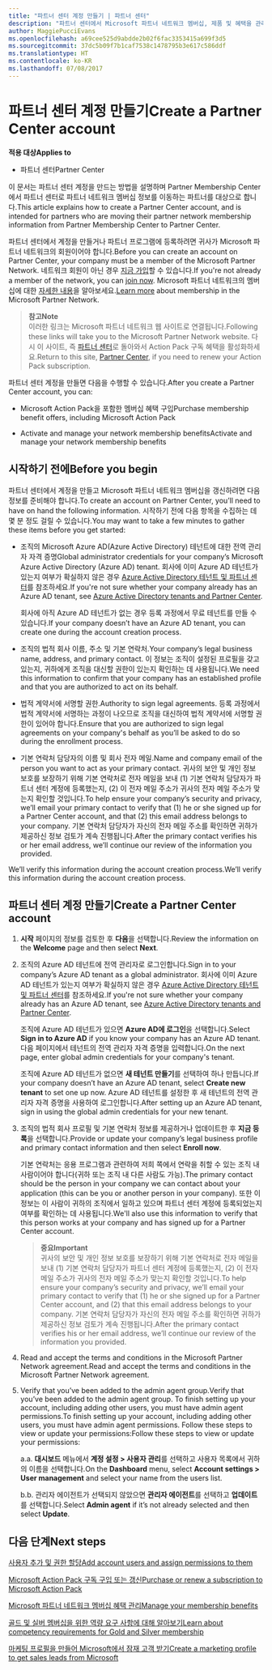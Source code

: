 ```yaml
---
title: "파트너 센터 계정 만들기 | 파트너 센터"
description: "파트너 센터에서 Microsoft 파트너 네트워크 멤버십, 제품 및 혜택을 관리하는 방법을 알아봅니다."
author: MaggiePucciEvans
ms.openlocfilehash: a69cee525d9abdde2b02f6fac3353415a699f3d5
ms.sourcegitcommit: 37dc5b09f7b1caf7538c1478795b3e617c586ddf
ms.translationtype: HT
ms.contentlocale: ko-KR
ms.lasthandoff: 07/08/2017
---
```

# <a name="create-a-partner-center-account"></a><span data-ttu-id="b58a9-103">파트너 센터 계정 만들기</span><span class="sxs-lookup"><span data-stu-id="b58a9-103">Create a Partner Center account</span></span>

**<span data-ttu-id="b58a9-104">적용 대상</span><span class="sxs-lookup"><span data-stu-id="b58a9-104">Applies to</span></span>**

-   <span data-ttu-id="b58a9-105">파트너 센터</span><span class="sxs-lookup"><span data-stu-id="b58a9-105">Partner Center</span></span>


<span data-ttu-id="b58a9-106">이 문서는 파트너 센터 계정을 만드는 방법을 설명하며 Partner Membership Center에서 파트너 센터로 파트너 네트워크 멤버십 정보를 이동하는 파트너를 대상으로 합니다.</span><span class="sxs-lookup"><span data-stu-id="b58a9-106">This article explains how to create a Partner Center account, and is intended for partners who are moving their partner network membership information from Partner Membership Center to Partner Center.</span></span> 

<span data-ttu-id="b58a9-107">파트너 센터에서 계정을 만들거나 파트너 프로그램에 등록하려면 귀사가 Microsoft 파트너 네트워크의 회원이어야 합니다.</span><span class="sxs-lookup"><span data-stu-id="b58a9-107">Before you can create an account on Partner Center, your company must be a member of the Microsoft Partner Network.</span></span> <span data-ttu-id="b58a9-108">네트워크 회원이 아닌 경우 [지금 가입](https://partners.microsoft.com/PartnerProgram/simplifiedenrollment.aspx)할 수 있습니다.</span><span class="sxs-lookup"><span data-stu-id="b58a9-108">If you're not already a member of the network, you can [join now](https://partners.microsoft.com/PartnerProgram/simplifiedenrollment.aspx).</span></span> <span data-ttu-id="b58a9-109">Microsoft 파트너 네트워크의 멤버십에 대한 [자세한 내용](https://partner.microsoft.com/membership)을 알아보세요.</span><span class="sxs-lookup"><span data-stu-id="b58a9-109">[Learn more](https://partner.microsoft.com/membership) about membership in the Microsoft Partner Network.</span></span>  

>**<span data-ttu-id="b58a9-110">참고</span><span class="sxs-lookup"><span data-stu-id="b58a9-110">Note</span></span>**<br> <span data-ttu-id="b58a9-111">이러한 링크는 Microsoft 파트너 네트워크 웹 사이트로 연결됩니다.</span><span class="sxs-lookup"><span data-stu-id="b58a9-111">Following these links will take you to the Microsoft Partner Network website.</span></span> <span data-ttu-id="b58a9-112">다시 이 사이트, 즉 [파트너 센터](https://partnercenter.microsoft.com/partner/home)로 돌아와서 Action Pack 구독 혜택을 활성화하세요.</span><span class="sxs-lookup"><span data-stu-id="b58a9-112">Return to this site, [Partner Center](https://partnercenter.microsoft.com/partner/home), if you need to renew your Action Pack subscription.</span></span>

<span data-ttu-id="b58a9-113">파트너 센터 계정을 만들면 다음을 수행할 수 있습니다.</span><span class="sxs-lookup"><span data-stu-id="b58a9-113">After you create a Partner Center account, you can:</span></span>

-   <span data-ttu-id="b58a9-114">Microsoft Action Pack을 포함한 멤버십 혜택 구입</span><span class="sxs-lookup"><span data-stu-id="b58a9-114">Purchase membership benefit offers, including Microsoft Action Pack</span></span> 

-   <span data-ttu-id="b58a9-115">Activate and manage your network membership benefits</span><span class="sxs-lookup"><span data-stu-id="b58a9-115">Activate and manage your network membership benefits</span></span>

## <a name="before-you-begin"></a><span data-ttu-id="b58a9-116">시작하기 전에</span><span class="sxs-lookup"><span data-stu-id="b58a9-116">Before you begin</span></span>

<span data-ttu-id="b58a9-117">파트너 센터에서 계정을 만들고 Microsoft 파트너 네트워크 멤버십을 갱신하려면 다음 정보를 준비해야 합니다.</span><span class="sxs-lookup"><span data-stu-id="b58a9-117">To create an account on Partner Center, you’ll need to have on hand the following information.</span></span> <span data-ttu-id="b58a9-118">시작하기 전에 다음 항목을 수집하는 데 몇 분 정도 걸릴 수 있습니다.</span><span class="sxs-lookup"><span data-stu-id="b58a9-118">You may want to take a few minutes to gather these items before you get started:</span></span>

-   <span data-ttu-id="b58a9-119">조직의 Microsoft Azure AD(Azure Active Directory) 테넌트에 대한 전역 관리자 자격 증명</span><span class="sxs-lookup"><span data-stu-id="b58a9-119">Global administrator credentials for your company’s Microsoft Azure Active Directory (Azure AD) tenant.</span></span> <span data-ttu-id="b58a9-120">회사에 이미 Azure AD 테넌트가 있는지 여부가 확실하지 않은 경우 [Azure Active Directory 테넌트 및 파트너 센터](azure-active-directory-tenants-and-partner-center.md)를 참조하세요.</span><span class="sxs-lookup"><span data-stu-id="b58a9-120">If you're not sure whether your company already has an Azure AD tenant, see [Azure Active Directory tenants and Partner Center](azure-active-directory-tenants-and-partner-center.md).</span></span>

    <span data-ttu-id="b58a9-121">회사에 아직 Azure AD 테넌트가 없는 경우 등록 과정에서 무료 테넌트를 만들 수 있습니다.</span><span class="sxs-lookup"><span data-stu-id="b58a9-121">If your company doesn’t have an Azure AD tenant, you can create one during the account creation process.</span></span> 

-   <span data-ttu-id="b58a9-122">조직의 법적 회사 이름, 주소 및 기본 연락처.</span><span class="sxs-lookup"><span data-stu-id="b58a9-122">Your company’s legal business name, address, and primary contact.</span></span> <span data-ttu-id="b58a9-123">이 정보는 조직이 설정된 프로필을 갖고 있는지, 귀하에게 조직을 대신할 권한이 있는지 확인하는 데 사용됩니다.</span><span class="sxs-lookup"><span data-stu-id="b58a9-123">We need this information to confirm that your company has an established profile and that you are authorized to act on its behalf.</span></span> 

-   <span data-ttu-id="b58a9-124">법적 계약서에 서명할 권한.</span><span class="sxs-lookup"><span data-stu-id="b58a9-124">Authority to sign legal agreements.</span></span> <span data-ttu-id="b58a9-125">등록 과정에서 법적 계약서에 서명하는 과정이 나오므로 조직을 대신하여 법적 계약서에 서명할 권한이 있어야 합니다.</span><span class="sxs-lookup"><span data-stu-id="b58a9-125">Ensure that you are authorized to sign legal agreements on your company's behalf as you’ll be asked to do so during the enrollment process.</span></span>

-   <span data-ttu-id="b58a9-126">기본 연락처 담당자의 이름 및 회사 전자 메일.</span><span class="sxs-lookup"><span data-stu-id="b58a9-126">Name and company email of the person you want to act as your primary contact.</span></span> <span data-ttu-id="b58a9-127">귀사의 보안 및 개인 정보 보호를 보장하기 위해 기본 연락처로 전자 메일을 보내 (1) 기본 연락처 담당자가 파트너 센터 계정에 등록했는지, (2) 이 전자 메일 주소가 귀사의 전자 메일 주소가 맞는지 확인할 것입니다.</span><span class="sxs-lookup"><span data-stu-id="b58a9-127">To help ensure your company’s security and privacy, we’ll email your primary contact to verify that (1) he or she signed up for a Partner Center account, and that (2) this email address belongs to your company.</span></span> <span data-ttu-id="b58a9-128">기본 연락처 담당자가 자신의 전자 메일 주소를 확인하면 귀하가 제공하신 정보 검토가 계속 진행됩니다.</span><span class="sxs-lookup"><span data-stu-id="b58a9-128">After the primary contact verifies his or her email address, we’ll continue our review of the information you provided.</span></span>

<span data-ttu-id="b58a9-129">We’ll verify this information during the account creation process.</span><span class="sxs-lookup"><span data-stu-id="b58a9-129">We’ll verify this information during the account creation process.</span></span> 
 
## <a name="create-a-partner-center-account"></a><span data-ttu-id="b58a9-130">파트너 센터 계정 만들기</span><span class="sxs-lookup"><span data-stu-id="b58a9-130">Create a Partner Center account</span></span>

1.  <span data-ttu-id="b58a9-131">**시작** 페이지의 정보를 검토한 후 **다음**을 선택합니다.</span><span class="sxs-lookup"><span data-stu-id="b58a9-131">Review the information on the **Welcome** page and then select **Next**.</span></span>

2.  <span data-ttu-id="b58a9-132">조직의 Azure AD 테넌트에 전역 관리자로 로그인합니다.</span><span class="sxs-lookup"><span data-stu-id="b58a9-132">Sign in to your company’s Azure AD tenant as a global administrator.</span></span> <span data-ttu-id="b58a9-133">회사에 이미 Azure AD 테넌트가 있는지 여부가 확실하지 않은 경우 [Azure Active Directory 테넌트 및 파트너 센터](azure-active-directory-tenants-and-partner-center.md)를 참조하세요.</span><span class="sxs-lookup"><span data-stu-id="b58a9-133">If you're not sure whether your company already has an Azure AD tenant, see [Azure Active Directory tenants and Partner Center](azure-active-directory-tenants-and-partner-center.md).</span></span>

    <span data-ttu-id="b58a9-134">조직에 Azure AD 테넌트가 있으면 **Azure AD에 로그인**을 선택합니다.</span><span class="sxs-lookup"><span data-stu-id="b58a9-134">Select **Sign in to Azure AD** if you know your company has an Azure AD tenant.</span></span> <span data-ttu-id="b58a9-135">다음 페이지에서 테넌트의 전역 관리자 자격 증명을 입력합니다.</span><span class="sxs-lookup"><span data-stu-id="b58a9-135">On the next page, enter global admin credentials for your company's tenant.</span></span> 

    <span data-ttu-id="b58a9-136">조직에 Azure AD 테넌트가 없으면 **새 테넌트 만들기**를 선택하여 하나 만듭니다.</span><span class="sxs-lookup"><span data-stu-id="b58a9-136">If your company doesn’t have an Azure AD tenant, select **Create new tenant** to set one up now.</span></span> <span data-ttu-id="b58a9-137">Azure AD 테넌트를 설정한 후 새 테넌트의 전역 관리자 자격 증명을 사용하여 로그인합니다.</span><span class="sxs-lookup"><span data-stu-id="b58a9-137">After setting up an Azure AD tenant, sign in using the global admin credentials for your new tenant.</span></span>

3.  <span data-ttu-id="b58a9-138">조직의 법적 회사 프로필 및 기본 연락처 정보를 제공하거나 업데이트한 후 **지금 등록**을 선택합니다.</span><span class="sxs-lookup"><span data-stu-id="b58a9-138">Provide or update your company’s legal business profile and primary contact information and then select **Enroll now**.</span></span> 

    <span data-ttu-id="b58a9-139">기본 연락처는 응용 프로그램과 관련하여 저희 쪽에서 연락을 취할 수 있는 조직 내 사람이어야 합니다(귀하 또는 조직 내 다른 사람도 가능).</span><span class="sxs-lookup"><span data-stu-id="b58a9-139">The primary contact should be the person in your company we can contact about your application (this can be you or another person in your company).</span></span> <span data-ttu-id="b58a9-140">또한 이 정보는 이 사람이 귀하의 조직에서 일하고 있으며 파트너 센터 계정에 등록되었는지 여부를 확인하는 데 사용됩니다.</span><span class="sxs-lookup"><span data-stu-id="b58a9-140">We'll also use this information to verify that this person works at your company and has signed up for a Partner Center account.</span></span>

    >**<span data-ttu-id="b58a9-141">중요</span><span class="sxs-lookup"><span data-stu-id="b58a9-141">Important</span></span>**<br> <span data-ttu-id="b58a9-142">귀사의 보안 및 개인 정보 보호를 보장하기 위해 기본 연락처로 전자 메일을 보내 (1) 기본 연락처 담당자가 파트너 센터 계정에 등록했는지, (2) 이 전자 메일 주소가 귀사의 전자 메일 주소가 맞는지 확인할 것입니다.</span><span class="sxs-lookup"><span data-stu-id="b58a9-142">To help ensure your company’s security and privacy, we’ll email your primary contact to verify that (1) he or she signed up for a Partner Center account, and (2) that this email address belongs to your company.</span></span> <span data-ttu-id="b58a9-143">기본 연락처 담당자가 자신의 전자 메일 주소를 확인하면 귀하가 제공하신 정보 검토가 계속 진행됩니다.</span><span class="sxs-lookup"><span data-stu-id="b58a9-143">After the primary contact verifies his or her email address, we’ll continue our review of the information you provided.</span></span>

4.  <span data-ttu-id="b58a9-144">Read and accept the terms and conditions in the Microsoft Partner Network agreement.</span><span class="sxs-lookup"><span data-stu-id="b58a9-144">Read and accept the terms and conditions in the Microsoft Partner Network agreement.</span></span> 

5.  <span data-ttu-id="b58a9-145">Verify that you’ve been added to the admin agent group.</span><span class="sxs-lookup"><span data-stu-id="b58a9-145">Verify that you’ve been added to the admin agent group.</span></span> <span data-ttu-id="b58a9-146">To finish setting up your account, including adding other users, you must have admin agent permissions.</span><span class="sxs-lookup"><span data-stu-id="b58a9-146">To finish setting up your account, including adding other users, you must have admin agent permissions.</span></span> <span data-ttu-id="b58a9-147">Follow these steps to view or update your permissions:</span><span class="sxs-lookup"><span data-stu-id="b58a9-147">Follow these steps to view or update your permissions:</span></span>

    <span data-ttu-id="b58a9-148">a.</span><span class="sxs-lookup"><span data-stu-id="b58a9-148">a.</span></span> <span data-ttu-id="b58a9-149">**대시보드** 메뉴에서 **계정 설정 > 사용자 관리**를 선택하고 사용자 목록에서 귀하의 이름을 선택합니다.</span><span class="sxs-lookup"><span data-stu-id="b58a9-149">On the **Dashboard** menu, select **Account settings > User management** and select your name from the users list.</span></span> 

    <span data-ttu-id="b58a9-150">b.</span><span class="sxs-lookup"><span data-stu-id="b58a9-150">b.</span></span> <span data-ttu-id="b58a9-151">관리자 에이전트가 선택되지 않았으면 **관리자 에이전트**를 선택하고 **업데이트**를 선택합니다.</span><span class="sxs-lookup"><span data-stu-id="b58a9-151">Select **Admin agent** if it’s not already selected and then select **Update**.</span></span> 

## <a name="next-steps"></a><span data-ttu-id="b58a9-152">다음 단계</span><span class="sxs-lookup"><span data-stu-id="b58a9-152">Next steps</span></span>

[<span data-ttu-id="b58a9-153">사용자 추가 및 권한 할당</span><span class="sxs-lookup"><span data-stu-id="b58a9-153">Add account users and assign permissions to them</span></span>](create-user-accounts-and-set-permissions.md)

[<span data-ttu-id="b58a9-154">Microsoft Action Pack 구독 구입 또는 갱신</span><span class="sxs-lookup"><span data-stu-id="b58a9-154">Purchase or renew a subscription to Microsoft Action Pack</span></span>](mpn-get-action-pack.md)

[<span data-ttu-id="b58a9-155">Microsoft 파트너 네트워크 멤버십 혜택 관리</span><span class="sxs-lookup"><span data-stu-id="b58a9-155">Manage your membership benefits</span></span>](manage-your-partner-network-benefits.md)

[<span data-ttu-id="b58a9-156">골드 및 실버 멤버십을 위한 역량 요구 사항에 대해 알아보기</span><span class="sxs-lookup"><span data-stu-id="b58a9-156">Learn about competency requirements for Gold and Silver membership</span></span>](learn-about-competencies.md)

[<span data-ttu-id="b58a9-157">마케팅 프로필을 만들어 Microsoft에서 잠재 고객 받기</span><span class="sxs-lookup"><span data-stu-id="b58a9-157">Create a marketing profile to get sales leads from Microsoft</span></span>](create-a-marketing-profile.md)